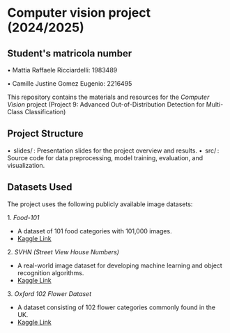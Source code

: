 # Computer vision project (2024/2025)

## Student's matricola number
•⁠  ⁠Mattia Raffaele Ricciardelli: 1983489  

•⁠  ⁠Camille Justine Gomez Eugenio: 2216495

This repository contains the materials and resources for the *Computer Vision* project (Project 9: Advanced Out-of-Distribution Detection for Multi-Class Classification)

## Project Structure

•⁠  ⁠⁠ slides/ ⁠: Presentation slides for the project overview and results.
•⁠  ⁠⁠ src/ ⁠: Source code for data preprocessing, model training, evaluation, and visualization.

## Datasets Used

The project uses the following publicly available image datasets:

1.⁠ ⁠*Food-101*
   - A dataset of 101 food categories with 101,000 images.
   - [Kaggle Link](https://www.kaggle.com/datasets/crybread/food101)

2.⁠ ⁠*SVHN (Street View House Numbers)*
   - A real-world image dataset for developing machine learning and object recognition algorithms.
   - [Kaggle Link](https://www.kaggle.com/datasets/quanbk/svhndataset)

3.⁠ ⁠*Oxford 102 Flower Dataset*
   - A dataset consisting of 102 flower categories commonly found in the UK.
   - [Kaggle Link](https://www.kaggle.com/datasets/nunenuh/pytorch-challange-flower-dataset)
